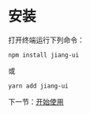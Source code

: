 # 安装

打开终端运行下列命令：

```
npm install jiang-ui
```

或

```
yarn add jiang-ui
```

下一节：[开始使用](#/doc/get-started)